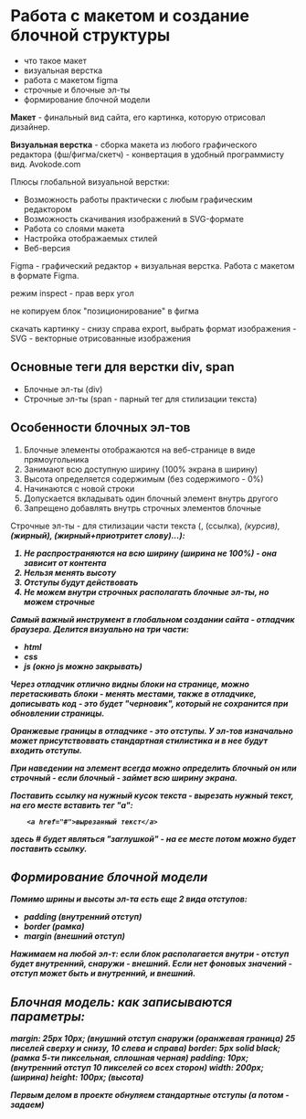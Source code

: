 # Работа с макетом и cоздание блочной структуры

- что такое макет
- визуальная верстка
- работа с макетом figma
- строчные и блочные эл-ты
- формирование блочной модели

**Макет** - финальный вид сайта, его картинка, которую отрисовал дизайнер.

**Визуальная верстка** - сборка макета из любого графического редактора (фш/фигма/скетч) - конвертация в удобный программисту вид.
Avokode.com

Плюсы глобальной визуальной верстки:

- Возможность работы практически с любым графическим редактором
- Возможность скачивания изображений в SVG-формате
- Работа со слоями макета
- Настройка отображаемых стилей
- Веб-версия

Figma - графический редактор + визуальная верстка.
Работа с макетом в формате Figma.

режим inspect - прав верх угол

не копируем блок "позиционирование" в фигма

скачать картинку - снизу справа export, выбрать формат изображения - SVG - векторные отрисованные изображения

## Основные теги для верстки div, span

- Блочные эл-ты (div)
- Строчные эл-ты (span - парный тег для стилизации текста)

## Особенности блочных эл-тов

1. Блочные элементы отображаются на веб-странице в виде прямоугольника
2. Занимают всю доступную ширину (100% экрана в ширину)
3. Высота определяется содержимым (без содержимого - 0%)
4. Начинаются с новой строки
5. Допускается вкладывать один блочный элемент внутрь другого
6. Запрещено добавлять внутрь строчных элементов блочные

Строчные эл-ты - для стилизации части текста (<span>, <a>(ссылка), <i>(курсив), <b>(жирный), <strong>(жирный+приотритет слову)...):

1. Не распространяются на всю ширину (ширина не 100%) - она зависит от контента
2. Нельзя менять высоту
3. Отступы будут действовать
4. Не можем внутри строчных располагать блочные эл-ты, но можем строчные

Самый важный инструмент в глобальном создании сайта - отладчик браузера.
Делится визуально на три части:

- html
- css
- js (окно js можно закрывать)

Через отладчик отлично видны блоки на странице, можно перетаскивать блоки - менять местами, также в отладчике, дописывать код - это будет "черновик", который не сохранится при обновлении страницы.

Оранжевые границы в отладчике - это отступы. У эл-тов изначально может присутствоввать стандартная стилистика и в нее будут входить отступы.

При наведении на элемент всегда можно определить блочный он или строчный - если блочный - займет всю ширину экрана.

**Поставить ссылку на нужный кусок текста** - вырезать нужный текст, на его месте вставить тег "a":

        <a href="#">вырезанный текст</a>

здесь # будет являться "заглушкой" - на ее месте потом можно будет поставить ссылку.

## Формирование блочной модели

Помимо шрины и высоты эл-та есть еще 2 вида отступов:

- padding (внутренний отступ)
- border (рамка)
- margin (внешний отступ)

Нажимаем на любой эл-т: если блок располагается внутри - отступ будет внутренний, снаружи - внешний. Если нет фоновых значений - отступ может быть и внутренний, и внешний.

## Блочная модель: как записываются параметры:

**margin**: 25px 10px; (внушний отступ снаружи (оранжевая граница) 25 писелей сверху и снизу, 10 слева и справа)
**border**: 5px solid black; (рамка 5-ти пиксельная, сплошная черная)
**padding**: 10px; (внутренний отступ 10 пикселей со всех сторон)
**width**: 200px; (ширина)
**height**: 100px; (высота)

Первым делом в проекте обнуляем стандартные отступы (а потом - задаем)
